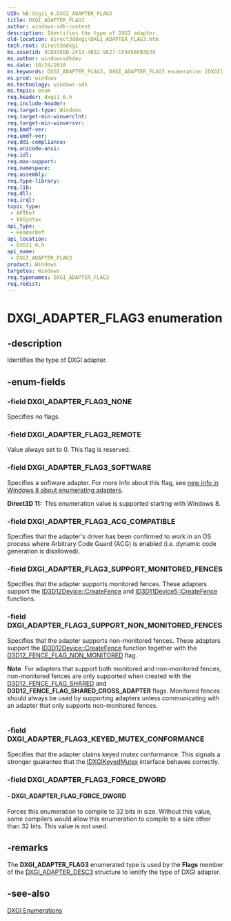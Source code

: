 ```yaml
---
UID: NE:dxgi1_6.DXGI_ADAPTER_FLAG3
title: DXGI_ADAPTER_FLAG3
author: windows-sdk-content
description: Identifies the type of DXGI adapter.
old-location: direct3ddxgi\DXGI_ADAPTER_FLAG3.htm
tech.root: direct3ddxgi
ms.assetid: 3CD83EEB-2F13-4B32-9E27-CF8456FB3E39
ms.author: windowssdkdev
ms.date: 10/24/2018
ms.keywords: DXGI_ADAPTER_FLAG3, DXGI_ADAPTER_FLAG3 enumeration [DXGI], DXGI_ADAPTER_FLAG3_ACG_COMPATIBLE, DXGI_ADAPTER_FLAG3_KEYED_MUTEX_CONFORMANCE, DXGI_ADAPTER_FLAG3_NONE, DXGI_ADAPTER_FLAG3_REMOTE, DXGI_ADAPTER_FLAG3_SOFTWARE, DXGI_ADAPTER_FLAG3_SUPPORT_MONITORED_FENCES, DXGI_ADAPTER_FLAG3_SUPPORT_NON_MONITORED_FENCES, DXGI_ADAPTER_FLAG_FORCE_DWORD, direct3ddxgi.DXGI_ADAPTER_FLAG3, dxgi1_6/DXGI_ADAPTER_FLAG3, dxgi1_6/DXGI_ADAPTER_FLAG3_ACG_COMPATIBLE, dxgi1_6/DXGI_ADAPTER_FLAG3_KEYED_MUTEX_CONFORMANCE, dxgi1_6/DXGI_ADAPTER_FLAG3_NONE, dxgi1_6/DXGI_ADAPTER_FLAG3_REMOTE, dxgi1_6/DXGI_ADAPTER_FLAG3_SOFTWARE, dxgi1_6/DXGI_ADAPTER_FLAG3_SUPPORT_MONITORED_FENCES, dxgi1_6/DXGI_ADAPTER_FLAG3_SUPPORT_NON_MONITORED_FENCES, dxgi1_6/DXGI_ADAPTER_FLAG_FORCE_DWORD
ms.prod: windows
ms.technology: windows-sdk
ms.topic: enum
req.header: dxgi1_6.h
req.include-header: 
req.target-type: Windows
req.target-min-winverclnt: 
req.target-min-winversvr: 
req.kmdf-ver: 
req.umdf-ver: 
req.ddi-compliance: 
req.unicode-ansi: 
req.idl: 
req.max-support: 
req.namespace: 
req.assembly: 
req.type-library: 
req.lib: 
req.dll: 
req.irql: 
topic_type:
 - APIRef
 - kbSyntax
api_type:
 - HeaderDef
api_location:
 - DXGI1_6.h
api_name:
 - DXGI_ADAPTER_FLAG3
product: Windows
targetos: Windows
req.typenames: DXGI_ADAPTER_FLAG3
req.redist: 
---
```


# DXGI_ADAPTER_FLAG3 enumeration


## -description


Identifies the type of DXGI adapter.


## -enum-fields




### -field DXGI_ADAPTER_FLAG3_NONE

Specifies no flags.


### -field DXGI_ADAPTER_FLAG3_REMOTE

Value always set to 0. This flag is reserved.


### -field DXGI_ADAPTER_FLAG3_SOFTWARE

Specifies a software adapter. For more info about this flag, see <a href="d3d10_graphics_programming_guide_dxgi.htm">new info in Windows 8 about enumerating adapters</a>.

<b>Direct3D 11:  </b>This enumeration value is supported starting with Windows 8.


### -field DXGI_ADAPTER_FLAG3_ACG_COMPATIBLE

Specifies that the adapter's driver has been confirmed to work in an OS process where Arbitrary Code Guard (ACG) is enabled (i.e. dynamic code generation is disallowed).


### -field DXGI_ADAPTER_FLAG3_SUPPORT_MONITORED_FENCES

Specifies that the adapter supports monitored fences. These adapters support the <a href="https://msdn.microsoft.com/D32B3397-A1E0-48AF-9251-2EDA96261A9F">ID3D12Device::CreateFence</a> and <a href="https://msdn.microsoft.com/C077BAD4-08D2-4F1F-8313-5066F68F014C">ID3D11Device5::CreateFence</a> functions.


### -field DXGI_ADAPTER_FLAG3_SUPPORT_NON_MONITORED_FENCES

Specifies that the adapter supports non-monitored fences. These adapters support the <a href="https://msdn.microsoft.com/D32B3397-A1E0-48AF-9251-2EDA96261A9F">ID3D12Device::CreateFence</a> function together with the <a href="https://msdn.microsoft.com/EF725566-B77A-40EE-B5E3-86C5D13CC7D5">D3D12_FENCE_FLAG_NON_MONITORED</a> flag.

<div class="alert"><b>Note</b>  For adapters that support both monitored and non-monitored fences, non-monitored fences are only supported when created with the <a href="https://msdn.microsoft.com/EF725566-B77A-40EE-B5E3-86C5D13CC7D5">D3D12_FENCE_FLAG_SHARED</a> and <b>D3D12_FENCE_FLAG_SHARED_CROSS_ADAPTER</b> flags. Monitored fences should always be used by supporting adapters unless communicating with an adapter that only supports non-monitored fences.</div>
<div> </div>

### -field DXGI_ADAPTER_FLAG3_KEYED_MUTEX_CONFORMANCE

Specifies that the adapter claims keyed mutex conformance. This signals a stronger guarantee that the <a href="https://msdn.microsoft.com/f790eb46-f116-4258-8c8d-de1ece4a1f21">IDXGIKeyedMutex</a> interface behaves correctly.


### -field DXGI_ADAPTER_FLAG3_FORCE_DWORD




#### - DXGI_ADAPTER_FLAG_FORCE_DWORD

Forces this enumeration to compile to 32 bits in size. Without this value, some compilers would allow this enumeration to compile 
            to a size other than 32 bits. This value is not used.


## -remarks



The <b>DXGI_ADAPTER_FLAG3</b> enumerated type is used by the <b>Flags</b> member of the <a href="https://msdn.microsoft.com/A04B37C9-9F83-4812-AAF6-14FA49976051">DXGI_ADAPTER_DESC3</a> structure to ientify the type of DXGI adapter.




## -see-also




<a href="https://msdn.microsoft.com/c4574c89-dee2-4841-9318-5383cf417111">DXGI Enumerations</a>
 

 

